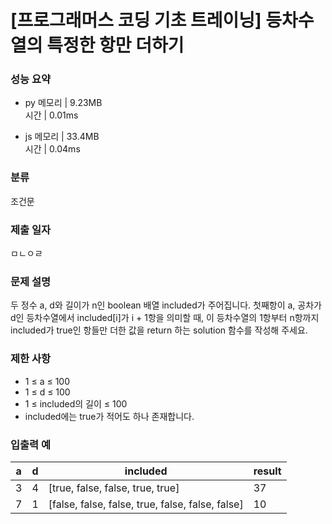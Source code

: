 # [프로그래머스 코딩 기초 트레이닝] 등차수열의 특정한 항만 더하기

### 성능 요약

- py
  메모리 | 9.23MB  
  시간 | 0.01ms

- js
  메모리 | 33.4MB  
  시간 | 0.04ms

### 분류

조건문

### 제출 일자

ㅁㄴㅇㄹ

### 문제 설명

두 정수 a, d와 길이가 n인 boolean 배열 included가 주어집니다. 첫째항이 a, 공차가 d인 등차수열에서 included[i]가 i + 1항을 의미할 때, 이 등차수열의 1항부터 n항까지 included가 true인 항들만 더한 값을 return 하는 solution 함수를 작성해 주세요.

### 제한 사항

- 1 ≤ a ≤ 100
- 1 ≤ d ≤ 100
- 1 ≤ included의 길이 ≤ 100
- included에는 true가 적어도 하나 존재합니다.

### 입출력 예

| a   | d   | included                                         | result |
| --- | --- | ------------------------------------------------ | ------ |
| 3   | 4   | [true, false, false, true, true]                 | 37     |
| 7   | 1   | [false, false, false, true, false, false, false] | 10     |

